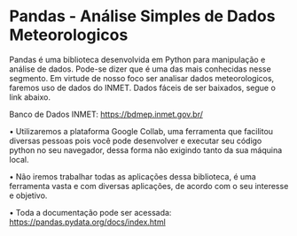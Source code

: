 # Pandas - Análise Simples de Dados Meteorologicos 

Pandas é uma biblioteca desenvolvida em Python para manipulação e análise de dados. Pode-se dizer que é uma das mais conhecidas nesse segmento. Em virtude de nosso foco ser analisar dados meteorologicos, faremos uso de dados do INMET. Dados fáceis de ser baixados, segue o link abaixo.

Banco de Dados INMET: https://bdmep.inmet.gov.br/

• Utilizaremos a plataforma Google Collab, uma ferramenta que facilitou diversas pessoas pois você pode desenvolver e executar seu código python no seu navegador, dessa forma não exigindo tanto da sua máquina local.

• Não iremos trabalhar todas as aplicações dessa biblioteca, é uma ferramenta vasta e com diversas aplicações, de acordo com o seu interesse e objetivo.

• Toda a documentação pode ser acessada: https://pandas.pydata.org/docs/index.html    
